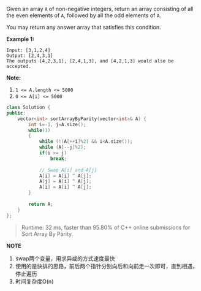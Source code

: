 Given an array `A` of non-negative integers, return an array consisting of all the even elements of `A`, followed by all the odd elements of `A`.

  

You may return any answer array that satisfies this condition.

  

 

  

**Example 1:**

```
Input: [3,1,2,4]
Output: [2,4,3,1]
The outputs [4,2,3,1], [2,4,1,3], and [4,2,1,3] would also be accepted.
```

 

**Note:**

1. `1 <= A.length <= 5000`
2. `0 <= A[i] <= 5000`



```c++
class Solution {
public:
    vector<int> sortArrayByParity(vector<int>& A) {
        int i=-1, j=A.size();
        while(1)
        {
            while (!(A[++i]%2) && i<A.size());
            while (A[--j]%2);
            if(i >= j)
                break;
            
            // Swap A[i] and A[j]
            A[i] = A[i] ^ A[j];
            A[j] = A[i] ^ A[j];
            A[i] = A[i] ^ A[j];
        }
        
        return A;
    }
};
```

> Runtime: 32 ms, faster than 95.80% of C++ online submissions for Sort Array By Parity.



**NOTE**

1. swap两个变量，用求异或的方式速度最快
2. 使用的是快排的思路，前后两个指针分别向后和向前走一次即可，直到相遇，停止遍历
3. 时间复杂度O(n)